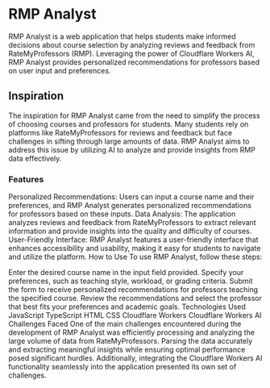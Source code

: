 # RMP Analyst
RMP Analyst is a web application that helps students make informed decisions about course selection by analyzing reviews and feedback from RateMyProfessors (RMP). Leveraging the power of Cloudflare Workers AI, RMP Analyst provides personalized recommendations for professors based on user input and preferences.

## Inspiration
The inspiration for RMP Analyst came from the need to simplify the process of choosing courses and professors for students. Many students rely on platforms like RateMyProfessors for reviews and feedback but face challenges in sifting through large amounts of data. RMP Analyst aims to address this issue by utilizing AI to analyze and provide insights from RMP data effectively.

### Features
Personalized Recommendations: Users can input a course name and their preferences, and RMP Analyst generates personalized recommendations for professors based on these inputs.
Data Analysis: The application analyzes reviews and feedback from RateMyProfessors to extract relevant information and provide insights into the quality and difficulty of courses.
User-Friendly Interface: RMP Analyst features a user-friendly interface that enhances accessibility and usability, making it easy for students to navigate and utilize the platform.
How to Use
To use RMP Analyst, follow these steps:

Enter the desired course name in the input field provided.
Specify your preferences, such as teaching style, workload, or grading criteria.
Submit the form to receive personalized recommendations for professors teaching the specified course.
Review the recommendations and select the professor that best fits your preferences and academic goals.
Technologies Used
JavaScript
TypeScript
HTML
CSS
Cloudflare Workers
Cloudflare Workers AI
Challenges Faced
One of the main challenges encountered during the development of RMP Analyst was efficiently processing and analyzing the large volume of data from RateMyProfessors. Parsing the data accurately and extracting meaningful insights while ensuring optimal performance posed significant hurdles. Additionally, integrating the Cloudflare Workers AI functionality seamlessly into the application presented its own set of challenges.
